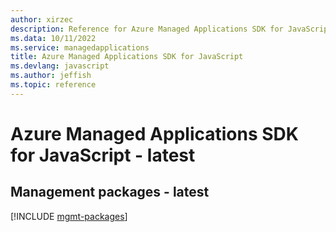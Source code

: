 ```yaml
---
author: xirzec
description: Reference for Azure Managed Applications SDK for JavaScript
ms.data: 10/11/2022
ms.service: managedapplications
title: Azure Managed Applications SDK for JavaScript
ms.devlang: javascript
ms.author: jeffish
ms.topic: reference
---
```

# Azure Managed Applications SDK for JavaScript - latest

## Management packages - latest
[!INCLUDE [mgmt-packages](managed-applications-mgmt-index.md)]